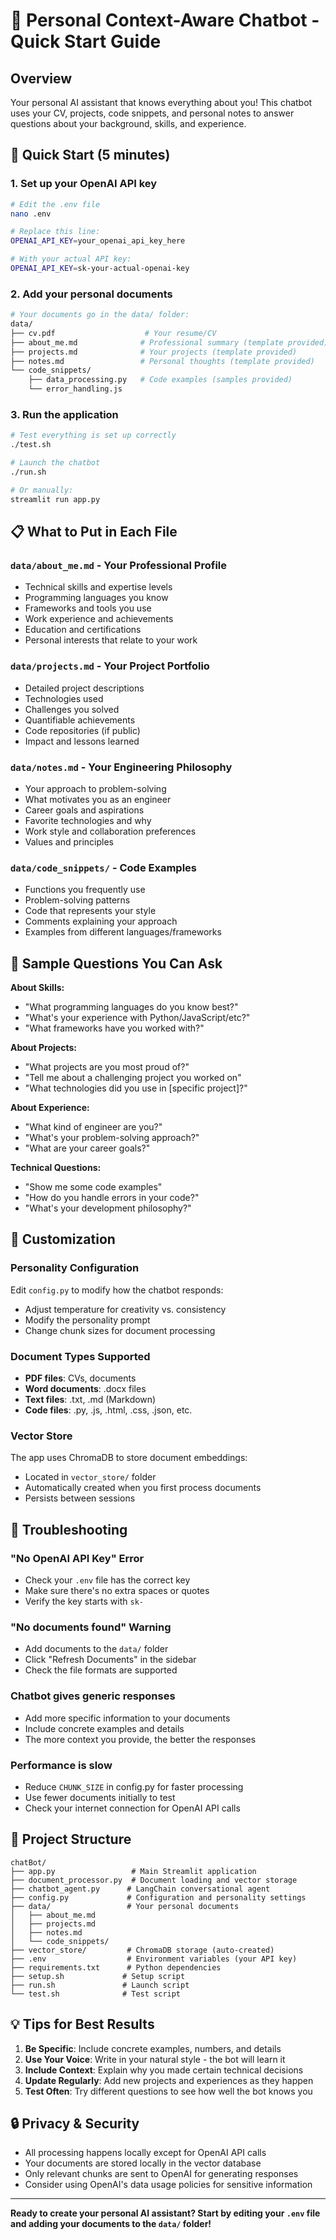 # 🤖 Personal Context-Aware Chatbot - Quick Start Guide

## Overview
Your personal AI assistant that knows everything about you! This chatbot uses your CV, projects, code snippets, and personal notes to answer questions about your background, skills, and experience.

## 🚀 Quick Start (5 minutes)

### 1. Set up your OpenAI API key
```bash
# Edit the .env file
nano .env

# Replace this line:
OPENAI_API_KEY=your_openai_api_key_here

# With your actual API key:
OPENAI_API_KEY=sk-your-actual-openai-key
```

### 2. Add your personal documents
```bash
# Your documents go in the data/ folder:
data/
├── cv.pdf                    # Your resume/CV
├── about_me.md              # Professional summary (template provided)
├── projects.md              # Your projects (template provided)  
├── notes.md                 # Personal thoughts (template provided)
└── code_snippets/
    ├── data_processing.py   # Code examples (samples provided)
    └── error_handling.js
```

### 3. Run the application
```bash
# Test everything is set up correctly
./test.sh

# Launch the chatbot
./run.sh

# Or manually:
streamlit run app.py
```

## 📋 What to Put in Each File

### `data/about_me.md` - Your Professional Profile
- Technical skills and expertise levels
- Programming languages you know
- Frameworks and tools you use
- Work experience and achievements
- Education and certifications
- Personal interests that relate to your work

### `data/projects.md` - Your Project Portfolio  
- Detailed project descriptions
- Technologies used
- Challenges you solved
- Quantifiable achievements
- Code repositories (if public)
- Impact and lessons learned

### `data/notes.md` - Your Engineering Philosophy
- Your approach to problem-solving
- What motivates you as an engineer
- Career goals and aspirations
- Favorite technologies and why
- Work style and collaboration preferences
- Values and principles

### `data/code_snippets/` - Code Examples
- Functions you frequently use
- Problem-solving patterns
- Code that represents your style
- Comments explaining your approach
- Examples from different languages/frameworks

## 🎯 Sample Questions You Can Ask

**About Skills:**
- "What programming languages do you know best?"
- "What's your experience with Python/JavaScript/etc?"
- "What frameworks have you worked with?"

**About Projects:**  
- "What projects are you most proud of?"
- "Tell me about a challenging project you worked on"
- "What technologies did you use in [specific project]?"

**About Experience:**
- "What kind of engineer are you?"
- "What's your problem-solving approach?"
- "What are your career goals?"

**Technical Questions:**
- "Show me some code examples"
- "How do you handle errors in your code?"
- "What's your development philosophy?"

## 🔧 Customization

### Personality Configuration
Edit `config.py` to modify how the chatbot responds:
- Adjust temperature for creativity vs. consistency
- Modify the personality prompt
- Change chunk sizes for document processing

### Document Types Supported
- **PDF files**: CVs, documents
- **Word documents**: .docx files
- **Text files**: .txt, .md (Markdown)
- **Code files**: .py, .js, .html, .css, .json, etc.

### Vector Store
The app uses ChromaDB to store document embeddings:
- Located in `vector_store/` folder
- Automatically created when you first process documents
- Persists between sessions

## 🐛 Troubleshooting

### "No OpenAI API Key" Error
- Check your `.env` file has the correct key
- Make sure there's no extra spaces or quotes
- Verify the key starts with `sk-`

### "No documents found" Warning
- Add documents to the `data/` folder
- Click "Refresh Documents" in the sidebar
- Check the file formats are supported

### Chatbot gives generic responses
- Add more specific information to your documents
- Include concrete examples and details
- The more context you provide, the better the responses

### Performance is slow
- Reduce `CHUNK_SIZE` in config.py for faster processing
- Use fewer documents initially to test
- Check your internet connection for OpenAI API calls

## 📁 Project Structure
```
chatBot/
├── app.py                 # Main Streamlit application
├── document_processor.py  # Document loading and vector storage
├── chatbot_agent.py      # LangChain conversational agent
├── config.py             # Configuration and personality settings
├── data/                 # Your personal documents
│   ├── about_me.md
│   ├── projects.md
│   ├── notes.md
│   └── code_snippets/
├── vector_store/         # ChromaDB storage (auto-created)
├── .env                  # Environment variables (your API key)
├── requirements.txt      # Python dependencies
├── setup.sh             # Setup script
├── run.sh               # Launch script
└── test.sh              # Test script
```

## 💡 Tips for Best Results

1. **Be Specific**: Include concrete examples, numbers, and details
2. **Use Your Voice**: Write in your natural style - the bot will learn it
3. **Include Context**: Explain why you made certain technical decisions
4. **Update Regularly**: Add new projects and experiences as they happen
5. **Test Often**: Try different questions to see how well the bot knows you

## 🔒 Privacy & Security

- All processing happens locally except for OpenAI API calls
- Your documents are stored locally in the vector database
- Only relevant chunks are sent to OpenAI for generating responses
- Consider using OpenAI's data usage policies for sensitive information

---

**Ready to create your personal AI assistant? Start by editing your `.env` file and adding your documents to the `data/` folder!**
